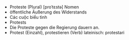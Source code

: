 - Proteste (Plural)	[proˈtɛstə]	Nomen
- öffentliche Äußerung des Widerstands
- Các cuộc biểu tình
- Protests
- Die Proteste gegen die Regierung dauern an.
- Protest (Einzahl), protestieren (Verb)	lateinisch: protestari